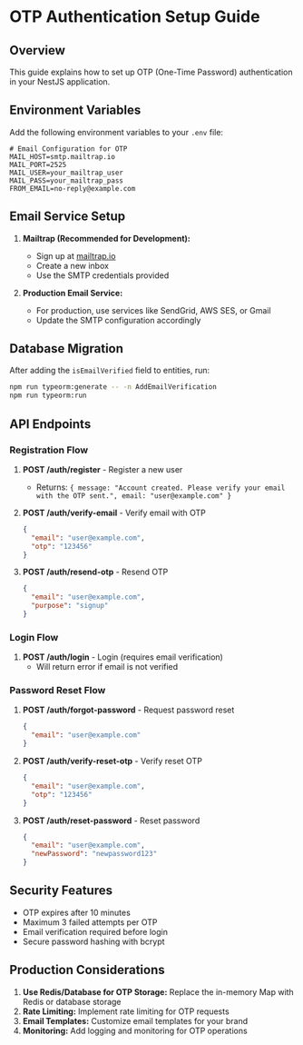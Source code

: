 # OTP Authentication Setup Guide

## Overview
This guide explains how to set up OTP (One-Time Password) authentication in your NestJS application.

## Environment Variables
Add the following environment variables to your `.env` file:

```env
# Email Configuration for OTP
MAIL_HOST=smtp.mailtrap.io
MAIL_PORT=2525
MAIL_USER=your_mailtrap_user
MAIL_PASS=your_mailtrap_pass
FROM_EMAIL=no-reply@example.com
```

## Email Service Setup
1. **Mailtrap (Recommended for Development):**
   - Sign up at [mailtrap.io](https://mailtrap.io)
   - Create a new inbox
   - Use the SMTP credentials provided

2. **Production Email Service:**
   - For production, use services like SendGrid, AWS SES, or Gmail
   - Update the SMTP configuration accordingly

## Database Migration
After adding the `isEmailVerified` field to entities, run:

```bash
npm run typeorm:generate -- -n AddEmailVerification
npm run typeorm:run
```

## API Endpoints

### Registration Flow
1. **POST /auth/register** - Register a new user
   - Returns: `{ message: "Account created. Please verify your email with the OTP sent.", email: "user@example.com" }`

2. **POST /auth/verify-email** - Verify email with OTP
   ```json
   {
     "email": "user@example.com",
     "otp": "123456"
   }
   ```

3. **POST /auth/resend-otp** - Resend OTP
   ```json
   {
     "email": "user@example.com",
     "purpose": "signup"
   }
   ```

### Login Flow
1. **POST /auth/login** - Login (requires email verification)
   - Will return error if email is not verified

### Password Reset Flow
1. **POST /auth/forgot-password** - Request password reset
   ```json
   {
     "email": "user@example.com"
   }
   ```

2. **POST /auth/verify-reset-otp** - Verify reset OTP
   ```json
   {
     "email": "user@example.com",
     "otp": "123456"
   }
   ```

3. **POST /auth/reset-password** - Reset password
   ```json
   {
     "email": "user@example.com",
     "newPassword": "newpassword123"
   }
   ```

## Security Features
- OTP expires after 10 minutes
- Maximum 3 failed attempts per OTP
- Email verification required before login
- Secure password hashing with bcrypt

## Production Considerations
1. **Use Redis/Database for OTP Storage:** Replace the in-memory Map with Redis or database storage
2. **Rate Limiting:** Implement rate limiting for OTP requests
3. **Email Templates:** Customize email templates for your brand
4. **Monitoring:** Add logging and monitoring for OTP operations 